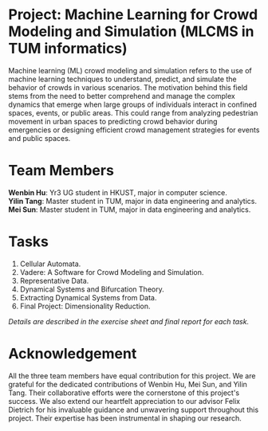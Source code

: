 # Project: Machine Learning for Crowd Modeling and Simulation (MLCMS in TUM informatics)

Machine learning (ML) crowd modeling and simulation refers to the use of machine learning techniques to understand, predict, and simulate the behavior of crowds in various scenarios. The motivation behind this field stems from the need to better comprehend and manage the complex dynamics that emerge when large groups of individuals interact in confined spaces, events, or public areas. This could range from analyzing pedestrian movement in urban spaces to predicting crowd behavior during emergencies or designing efficient crowd management strategies for events and public spaces.

# Team Members

**Wenbin Hu**: Yr3 UG student in HKUST, major in computer science.   
**Yilin Tang**: Master student in TUM, major in data engineering and analytics.    
**Mei Sun**: Master student in TUM, major in data engineering and analytics.     

# Tasks

1. Cellular Automata.
2. Vadere: A Software for Crowd Modeling and Simulation.
3. Representative Data.
4. Dynamical Systems and Bifurcation Theory.
5. Extracting Dynamical Systems from Data.
6. Final Project: Dimensionality Reduction.

*Details are described in the exercise sheet and final report for each task.*

# Acknowledgement

All the three team members have equal contribution for this project. We are grateful for the dedicated contributions of Wenbin Hu, Mei Sun, and Yilin Tang. Their collaborative efforts were the cornerstone of this project's success. We also extend our heartfelt appreciation to our advisor Felix Dietrich for his invaluable guidance and unwavering support throughout this project. Their expertise has been instrumental in shaping our research.
